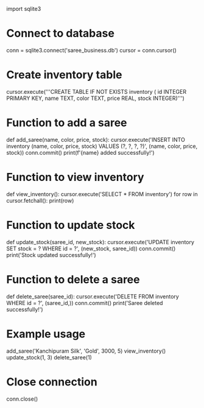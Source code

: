import sqlite3

# Connect to database
conn = sqlite3.connect('saree_business.db')
cursor = conn.cursor()

# Create inventory table
cursor.execute('''CREATE TABLE IF NOT EXISTS inventory (
                    id INTEGER PRIMARY KEY,
                    name TEXT,
                    color TEXT,
                    price REAL,
                    stock INTEGER)''')

# Function to add a saree
def add_saree(name, color, price, stock):
    cursor.execute('INSERT INTO inventory (name, color, price, stock) VALUES (?, ?, ?, ?)',
                   (name, color, price, stock))
    conn.commit()
    print(f'{name} added successfully!')

# Function to view inventory
def view_inventory():
    cursor.execute('SELECT * FROM inventory')
    for row in cursor.fetchall():
        print(row)

# Function to update stock
def update_stock(saree_id, new_stock):
    cursor.execute('UPDATE inventory SET stock = ? WHERE id = ?', (new_stock, saree_id))
    conn.commit()
    print('Stock updated successfully!')

# Function to delete a saree
def delete_saree(saree_id):
    cursor.execute('DELETE FROM inventory WHERE id = ?', (saree_id,))
    conn.commit()
    print('Saree deleted successfully!')

# Example usage
add_saree('Kanchipuram Silk', 'Gold', 3000, 5)
view_inventory()
update_stock(1, 3)
delete_saree(1)

# Close connection
conn.close()

